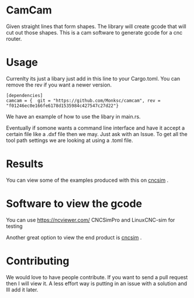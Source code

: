 # CamCam
Given straight lines that form shapes.  The library will create gcode that will cut out those shapes.
This is a cam software to generate gcode for a cnc router.

# Usage

Currenlty its just a libary just add in this line to your Cargo.toml. You can remove the rev if you want a newer version.
```
[dependencies]
camcam = {  git = "https://github.com/Monksc/camcam", rev = "f01246ec0e166fe6178d1535984c427547c27d22"}
```

We have an example of how to use the libary in main.rs. 

Eventually if somone wants a command line interface and have it accept a certain file like a .dxf file then we may.
Just ask with an Issue.
To get all the tool path settings we are looking at using a .toml file.


# Results

You can view some of the examples produced with this on 
[cncsim](https://github.com/Monksc/cncsim) .

# Software to view the gcode

You can use https://ncviewer.com/ CNCSimPro and LinuxCNC-sim for testing

Another great option to view the end product is 
[cncsim](https://github.com/Monksc/cncsim) .

# Contributing

We would love to have people contribute. If you want to send a pull request then I will view it.
A less effort way is putting in an issue with a solution and Ill add it later.

